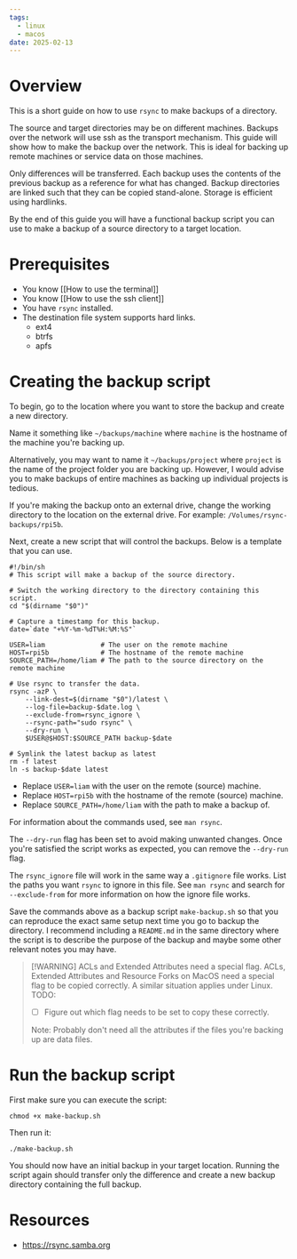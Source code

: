 ```yaml
---
tags:
  - linux
  - macos
date: 2025-02-13
---
```


# Overview
This is a short guide on how to use `rsync` to make backups of a directory.

The source and target directories may be on different machines. Backups over the network will use ssh as the transport mechanism. This guide will show how to make the backup over the network. This is ideal for backing up remote machines or service data on those machines.

Only differences will be transferred. Each backup uses the contents of the previous backup as a reference for what has changed. Backup directories are linked such that they can be copied stand-alone. Storage is efficient using hardlinks.

By the end of this guide you will have a functional backup script you can use to make a backup of a source directory to a target location.
# Prerequisites
- You know [[How to use the terminal]]
- You know [[How to use the ssh client]]
- You have `rsync` installed.
- The destination file system supports hard links.
	- ext4
	- btrfs
	- apfs
# Creating the backup script
To begin, go to the location where you want to store the backup and create a new directory. 

Name it something like `~/backups/machine` where `machine` is the hostname of the machine you're backing up.

Alternatively, you may want to name it `~/backups/project` where `project` is the name of the project folder you are backing up. However, I would advise you to make backups of entire machines as backing up individual projects is tedious.

If you're making the backup onto an external drive, change the working directory to the location on the external drive. For example: `/Volumes/rsync-backups/rpi5b`.

Next, create a new script that will control the backups. Below is a template that you can use.

```shell
#!/bin/sh
# This script will make a backup of the source directory.

# Switch the working directory to the directory containing this script.
cd "$(dirname "$0")"

# Capture a timestamp for this backup.
date=`date "+%Y-%m-%dT%H:%M:%S"`

USER=liam              # The user on the remote machine
HOST=rpi5b             # The hostname of the remote machine
SOURCE_PATH=/home/liam # The path to the source directory on the remote machine

# Use rsync to transfer the data.
rsync -azP \
	--link-dest=$(dirname "$0")/latest \
	--log-file=backup-$date.log \
	--exclude-from=rsync_ignore \
	--rsync-path="sudo rsync" \
	--dry-run \
	$USER@$HOST:$SOURCE_PATH backup-$date

# Symlink the latest backup as latest
rm -f latest
ln -s backup-$date latest
```

- Replace `USER=liam` with the user on the remote (source) machine.
- Replace `HOST=rpi5b` with the hostname of the remote (source) machine.
- Replace `SOURCE_PATH=/home/liam` with the path to make a backup of.

For information about the commands used, see `man rsync`.

The `--dry-run` flag has been set to avoid making unwanted changes. Once you're satisfied the script works as expected, you can remove the `--dry-run` flag.

The `rsync_ignore` file will work in the same way a `.gitignore` file works. List the paths you want `rsync` to ignore in this file. See `man rsync` and search for `--exclude-from` for more information on how the ignore file works.

Save the commands above as a backup script `make-backup.sh` so that you can reproduce the exact same setup next time you go to backup the directory. I recommend including a `README.md` in the same directory where the script is to describe the purpose of the backup and maybe some other relevant notes you may have.

> [!WARNING] ACLs and Extended Attributes need a special flag.
> ACLs, Extended Attributes and Resource Forks on MacOS need a special flag to be copied correctly. A similar situation applies under Linux.
> TODO:
> - [ ] Figure out which flag needs to be set to copy these correctly.
> 
> Note: Probably don't need all the attributes if the files you're backing up are data files.

# Run the backup script
First make sure you can execute the script:
```shell
chmod +x make-backup.sh
```
Then run it:
```shell
./make-backup.sh
```

You should now have an initial backup in your target location. Running the script again should transfer only the difference and create a new backup directory containing the full backup.
# Resources
- https://rsync.samba.org